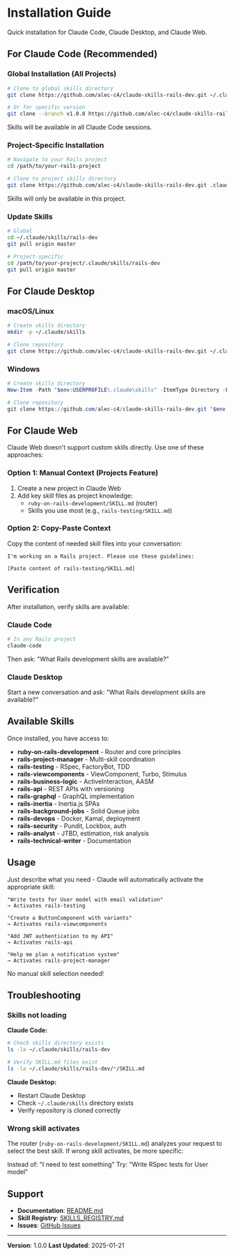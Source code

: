 # Installation Guide

Quick installation for Claude Code, Claude Desktop, and Claude Web.

## For Claude Code (Recommended)

### Global Installation (All Projects)

```bash
# Clone to global skills directory
git clone https://github.com/alec-c4/claude-skills-rails-dev.git ~/.claude/skills/rails-dev

# Or for specific version
git clone --branch v1.0.0 https://github.com/alec-c4/claude-skills-rails-dev.git ~/.claude/skills/rails-dev
```

Skills will be available in all Claude Code sessions.

### Project-Specific Installation

```bash
# Navigate to your Rails project
cd /path/to/your-rails-project

# Clone to project skills directory
git clone https://github.com/alec-c4/claude-skills-rails-dev.git .claude/skills/rails-dev
```

Skills will only be available in this project.

### Update Skills

```bash
# Global
cd ~/.claude/skills/rails-dev
git pull origin master

# Project-specific
cd /path/to/your-project/.claude/skills/rails-dev
git pull origin master
```

## For Claude Desktop

### macOS/Linux

```bash
# Create skills directory
mkdir -p ~/.claude/skills

# Clone repository
git clone https://github.com/alec-c4/claude-skills-rails-dev.git ~/.claude/skills/rails-dev
```

### Windows

```powershell
# Create skills directory
New-Item -Path "$env:USERPROFILE\.claude\skills" -ItemType Directory -Force

# Clone repository
git clone https://github.com/alec-c4/claude-skills-rails-dev.git "$env:USERPROFILE\.claude\skills\rails-dev"
```

## For Claude Web

Claude Web doesn't support custom skills directly. Use one of these approaches:

### Option 1: Manual Context (Projects Feature)

1. Create a new project in Claude Web
2. Add key skill files as project knowledge:
   - `ruby-on-rails-development/SKILL.md` (router)
   - Skills you use most (e.g., `rails-testing/SKILL.md`)

### Option 2: Copy-Paste Context

Copy the content of needed skill files into your conversation:

```
I'm working on a Rails project. Please use these guidelines:

[Paste content of rails-testing/SKILL.md]
```

## Verification

After installation, verify skills are available:

### Claude Code

```bash
# In any Rails project
claude-code
```

Then ask: "What Rails development skills are available?"

### Claude Desktop

Start a new conversation and ask: "What Rails development skills are available?"

## Available Skills

Once installed, you have access to:

- **ruby-on-rails-development** - Router and core principles
- **rails-project-manager** - Multi-skill coordination
- **rails-testing** - RSpec, FactoryBot, TDD
- **rails-viewcomponents** - ViewComponent, Turbo, Stimulus
- **rails-business-logic** - ActiveInteraction, AASM
- **rails-api** - REST APIs with versioning
- **rails-graphql** - GraphQL implementation
- **rails-inertia** - Inertia.js SPAs
- **rails-background-jobs** - Solid Queue jobs
- **rails-devops** - Docker, Kamal, deployment
- **rails-security** - Pundit, Lockbox, auth
- **rails-analyst** - JTBD, estimation, risk analysis
- **rails-technical-writer** - Documentation

## Usage

Just describe what you need - Claude will automatically activate the appropriate skill:

```
"Write tests for User model with email validation"
→ Activates rails-testing

"Create a ButtonComponent with variants"
→ Activates rails-viewcomponents

"Add JWT authentication to my API"
→ Activates rails-api

"Help me plan a notification system"
→ Activates rails-project-manager
```

No manual skill selection needed!

## Troubleshooting

### Skills not loading

**Claude Code:**
```bash
# Check skills directory exists
ls -la ~/.claude/skills/rails-dev

# Verify SKILL.md files exist
ls -la ~/.claude/skills/rails-dev/*/SKILL.md
```

**Claude Desktop:**
- Restart Claude Desktop
- Check `~/.claude/skills` directory exists
- Verify repository is cloned correctly

### Wrong skill activates

The router (`ruby-on-rails-development/SKILL.md`) analyzes your request to select the best skill. If wrong skill activates, be more specific:

Instead of: "I need to test something"
Try: "Write RSpec tests for User model"

## Support

- **Documentation**: [README.md](README.md)
- **Skill Registry**: [SKILLS_REGISTRY.md](SKILLS_REGISTRY.md)
- **Issues**: [GitHub Issues](https://github.com/alec-c4/claude-skills-rails-dev/issues)

---

**Version**: 1.0.0
**Last Updated**: 2025-01-21

